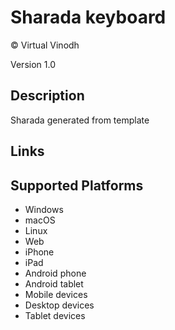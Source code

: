 Sharada keyboard
==============

© Virtual Vinodh

Version 1.0

Description
-----------

Sharada generated from template

Links
-----

Supported Platforms
-------------------
 * Windows
 * macOS
 * Linux
 * Web
 * iPhone
 * iPad
 * Android phone
 * Android tablet
 * Mobile devices
 * Desktop devices
 * Tablet devices

